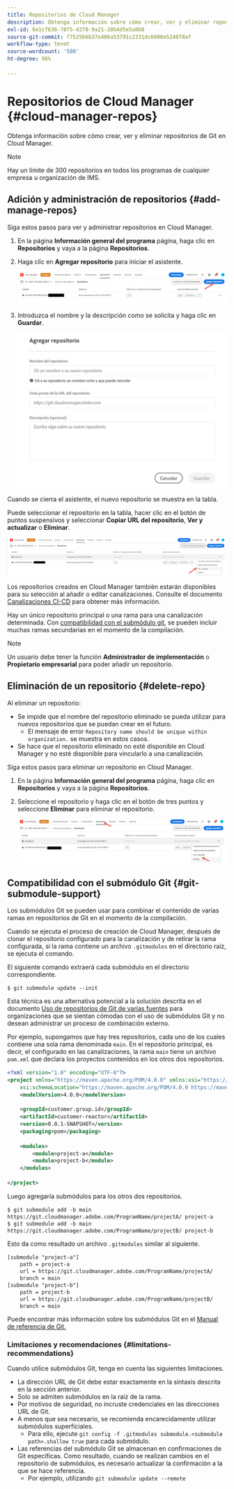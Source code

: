 ```yaml
---
title: Repositorios de Cloud Manager
description: Obtenga información sobre cómo crear, ver y eliminar repositorios de Git en Cloud Manager.
exl-id: 6e1cf636-78f5-4270-9a21-38b4d5e5a0b0
source-git-commit: f7525b6b37e486a53791c2331dc6000e5248f8af
workflow-type: tm+mt
source-wordcount: '580'
ht-degree: 96%

---
```



# Repositorios de Cloud Manager {#cloud-manager-repos}

Obtenga información sobre cómo crear, ver y eliminar repositorios de Git en Cloud Manager.

>[!NOTE]
>
>Hay un límite de 300 repositorios en todos los programas de cualquier empresa u organización de IMS.

## Adición y administración de repositorios {#add-manage-repos}

Siga estos pasos para ver y administrar repositorios en Cloud Manager.

1. En la página **Información general del programa** página, haga clic en **Repositorios** y vaya a la página **Repositorios**.

1. Haga clic en **Agregar repositorio** para iniciar el asistente.

   ![Botón Agregar repositorio](/help/implementing/cloud-manager/assets/repos/create-repo2.png)

1. Introduzca el nombre y la descripción como se solicita y haga clic en **Guardar**.

   ![Cuadro de diálogo Agregar repositorio](/help/implementing/cloud-manager/assets/repos/repo-1.png)

Cuando se cierra el asistente, el nuevo repositorio se muestra en la tabla.

Puede seleccionar el repositorio en la tabla, hacer clic en el botón de puntos suspensivos y seleccionar **Copiar URL del repositorio**, **Ver y actualizar** o **Eliminar**.

![Opciones del repositorio](/help/implementing/cloud-manager/assets/repos/create-repo3.png)

Los repositorios creados en Cloud Manager también estarán disponibles para su selección al añadir o editar canalizaciones. Consulte el documento [Canalizaciones CI-CD](/help/implementing/cloud-manager/configuring-pipelines/introduction-ci-cd-pipelines.md) para obtener más información.

Hay un único repositorio principal o una rama para una canalización determinada. Con [compatibilidad con el submódulo git](#git-submodule-support), se pueden incluir muchas ramas secundarias en el momento de la compilación.

>[!NOTE]
>
>Un usuario debe tener la función **Administrador de implementación** o **Propietario empresarial** para poder añadir un repositorio.

## Eliminación de un repositorio {#delete-repo}

Al eliminar un repositorio:

* Se impide que el nombre del repositorio eliminado se pueda utilizar para nuevos repositorios que se puedan crear en el futuro.
   * El mensaje de error `Repository name should be unique within organization.` se muestra en estos casos.
* Se hace que el repositorio eliminado no esté disponible en Cloud Manager y no esté disponible para vincularlo a una canalización.

Siga estos pasos para eliminar un repositorio en Cloud Manager.

1. En la página **Información general del programa** página, haga clic en **Repositorios** y vaya a la página **Repositorios**.

1. Seleccione el repositorio y haga clic en el botón de tres puntos y seleccione **Eliminar** para eliminar el repositorio.

   ![Eliminar repositorio](/help/implementing/cloud-manager/assets/repos/delete-repo.png)

## Compatibilidad con el submódulo Git {#git-submodule-support}

Los submódulos Git se pueden usar para combinar el contenido de varias ramas en repositorios de Git en el momento de la compilación.

Cuando se ejecuta el proceso de creación de Cloud Manager, después de clonar el repositorio configurado para la canalización y de retirar la rama configurada, si la rama contiene un archivo `.gitmodules` en el directorio raíz, se ejecuta el comando.

El siguiente comando extraerá cada submódulo en el directorio correspondiente.

```
$ git submodule update --init
```

Esta técnica es una alternativa potencial a la solución descrita en el documento [Uso de repositorios de Git de varias fuentes](/help/implementing/cloud-manager/managing-code/working-with-multiple-source-git-repositories.md) para organizaciones que se sientan cómodas con el uso de submódulos Git y no desean administrar un proceso de combinación externo.

Por ejemplo, supongamos que hay tres repositorios, cada uno de los cuales contiene una sola rama denominada `main`. En el repositorio principal, es decir, el configurado en las canalizaciones, la rama `main` tiene un archivo `pom.xml` que declara los proyectos contenidos en los otros dos repositorios.

```xml
<?xml version="1.0" encoding="UTF-8"?>
<project xmlns="https://maven.apache.org/POM/4.0.0" xmlns:xsi="https://www.w3.org/2001/XMLSchema-instance"
    xsi:schemaLocation="https://maven.apache.org/POM/4.0.0 https://maven.apache.org/maven-v4_0_0.xsd">
    <modelVersion>4.0.0</modelVersion>
   
    <groupId>customer.group.id</groupId>
    <artifactId>customer-reactor</artifactId>
    <version>0.0.1-SNAPSHOT</version>
    <packaging>pom</packaging>
   
    <modules>
        <module>project-a</module>
        <module>project-b</module>
    </modules>
   
</project>
```

Luego agregaría submódulos para los otros dos repositorios.

```shell
$ git submodule add -b main https://git.cloudmanager.adobe.com/ProgramName/projectA/ project-a
$ git submodule add -b main https://git.cloudmanager.adobe.com/ProgramName/projectB/ project-b
```

Esto da como resultado un archivo `.gitmodules` similar al siguiente.

```text
[submodule "project-a"]
    path = project-a
    url = https://git.cloudmanager.adobe.com/ProgramName/projectA/
    branch = main
[submodule "project-b"]
    path = project-b
    url = https://git.cloudmanager.adobe.com/ProgramName/projectB/
    branch = main
```

Puede encontrar más información sobre los submódulos Git en el [Manual de referencia de Git.](https://git-scm.com/book/en/v2/Git-Tools-Submodules)

### Limitaciones y recomendaciones {#limitations-recommendations}

Cuando utilice submódulos Git, tenga en cuenta las siguientes limitaciones.

* La dirección URL de Git debe estar exactamente en la sintaxis descrita en la sección anterior.
* Solo se admiten submódulos en la raíz de la rama.
* Por motivos de seguridad, no incruste credenciales en las direcciones URL de Git.
* A menos que sea necesario, se recomienda encarecidamente utilizar submódulos superficiales.
   * Para ello, ejecute `git config -f .gitmodules submodule.<submodule path>.shallow true` para cada submódulo.
* Las referencias del submódulo Git se almacenan en confirmaciones de Git específicas. Como resultado, cuando se realizan cambios en el repositorio de submódulos, es necesario actualizar la confirmación a la que se hace referencia.
   * Por ejemplo, utilizando `git submodule update --remote`
